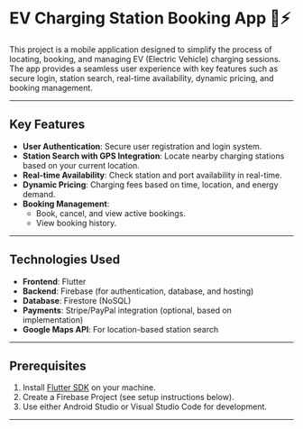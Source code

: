# EV Charging Station Booking App 🚗⚡️

This project is a mobile application designed to simplify the process of locating, booking, and managing EV (Electric Vehicle) charging sessions. The app provides a seamless user experience with key features such as secure login, station search, real-time availability, dynamic pricing, and booking management.

---

## Key Features

- **User Authentication**: Secure user registration and login system.
- **Station Search with GPS Integration**: Locate nearby charging stations based on your current location.
- **Real-time Availability**: Check station and port availability in real-time.
- **Dynamic Pricing**: Charging fees based on time, location, and energy demand.
- **Booking Management**:
  - Book, cancel, and view active bookings.
  - View booking history.

---

## Technologies Used

- **Frontend**: Flutter  
- **Backend**: Firebase (for authentication, database, and hosting)  
- **Database**: Firestore (NoSQL)  
- **Payments**: Stripe/PayPal integration (optional, based on implementation)  
- **Google Maps API**: For location-based station search  

---

## Prerequisites

1. Install [Flutter SDK](https://docs.flutter.dev/get-started/install) on your machine.  
2. Create a Firebase Project (see setup instructions below).  
3. Use either Android Studio or Visual Studio Code for development.  

---

